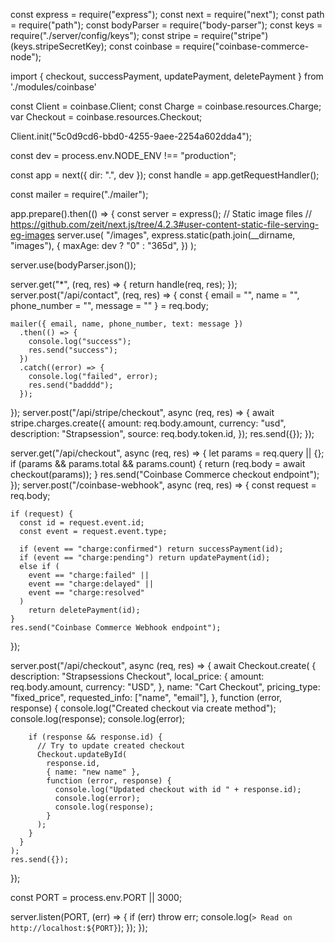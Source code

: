 const express = require("express");
const next = require("next");
const path = require("path");
const bodyParser = require("body-parser");
const keys = require("./server/config/keys");
const stripe = require("stripe")(keys.stripeSecretKey);
const coinbase = require("coinbase-commerce-node");

import { checkout, successPayment, updatePayment, deletePayment } from './modules/coinbase'

const Client = coinbase.Client;
const Charge = coinbase.resources.Charge;
var Checkout = coinbase.resources.Checkout;



Client.init("5c0d9cd6-bbd0-4255-9aee-2254a602dda4");

const dev = process.env.NODE_ENV !== "production";

const app = next({ dir: ".", dev });
const handle = app.getRequestHandler();

const mailer = require("./mailer");

app.prepare().then(() => {
  const server = express();
  // Static image files
  // https://github.com/zeit/next.js/tree/4.2.3#user-content-static-file-serving-eg-images
  server.use(
    "/images",
    express.static(path.join(__dirname, "images"), {
      maxAge: dev ? "0" : "365d",
    })
  );

  server.use(bodyParser.json());

  server.get("*", (req, res) => {
    return handle(req, res);
  });
  server.post("/api/contact", (req, res) => {
    const { email = "", name = "", phone_number = "", message = "" } = req.body;

    mailer({ email, name, phone_number, text: message })
      .then(() => {
        console.log("success");
        res.send("success");
      })
      .catch((error) => {
        console.log("failed", error);
        res.send("badddd");
      });
  });
  server.post("/api/stripe/checkout", async (req, res) => {
    await stripe.charges.create({
      amount: req.body.amount,
      currency: "usd",
      description: "Strapsession",
      source: req.body.token.id,
    });
    res.send({});
  });

  server.get("/api/checkout", async (req, res) => {
    let params = req.query || {};
    if (params && params.total && params.count) {
      return (req.body = await checkout(params));
    }
    res.send("Coinbase Commerce checkout endpoint");
  });
  server.post("/coinbase-webhook", async (req, res) => {
    const request = req.body;

    if (request) {
      const id = request.event.id;
      const event = request.event.type;

      if (event == "charge:confirmed") return successPayment(id);
      if (event == "charge:pending") return updatePayment(id);
      else if (
        event == "charge:failed" ||
        event == "charge:delayed" ||
        event == "charge:resolved"
      )
        return deletePayment(id);
    }
    res.send("Coinbase Commerce Webhook endpoint");
  });

  server.post("/api/checkout", async (req, res) => {
    await Checkout.create(
      {
        description: "Strapsessions Checkout",
        local_price: {
          amount: req.body.amount,
          currency: "USD",
        },
        name: "Cart Checkout",
        pricing_type: "fixed_price",
        requested_info: ["name", "email"],
      },
      function (error, response) {
        console.log("Created checkout via create method");
        console.log(response);
        console.log(error);

        if (response && response.id) {
          // Try to update created checkout
          Checkout.updateById(
            response.id,
            { name: "new name" },
            function (error, response) {
              console.log("Updated checkout with id " + response.id);
              console.log(error);
              console.log(response);
            }
          );
        }
      }
    );
    res.send({});
  });

  const PORT = process.env.PORT || 3000;

  server.listen(PORT, (err) => {
    if (err) throw err;
    console.log(`> Read on http://localhost:${PORT}`);
  });
});
